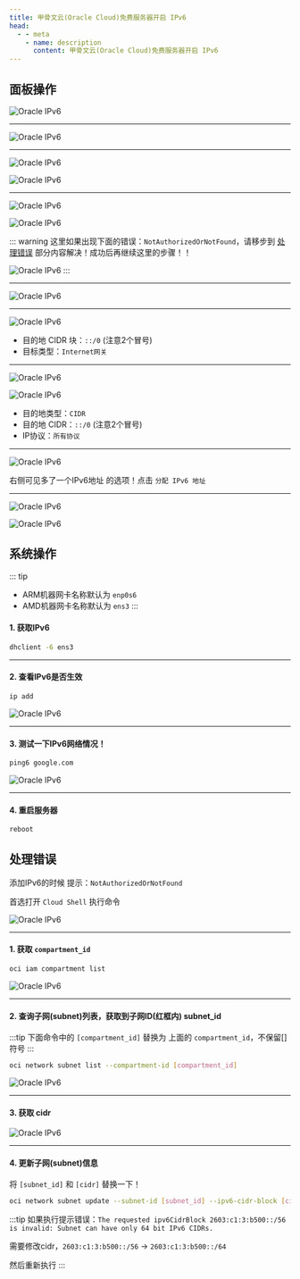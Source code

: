 ```yaml
---
title: 甲骨文云(Oracle Cloud)免费服务器开启 IPv6
head:
  - - meta
    - name: description
      content: 甲骨文云(Oracle Cloud)免费服务器开启 IPv6
---
```


## 面板操作

![Oracle IPv6](https://i.theojs.cn/docs/202406231818861.webp '前往 `网络`-> `虚拟云网络` -> 选择`查看网络详情`')

---

![Oracle IPv6](https://i.theojs.cn/docs/202406231819553.webp '在控制台面板上主要4个步骤')

---

![Oracle IPv6](https://i.theojs.cn/docs/202406231820587.webp '打开 `CIDR块` -> 点击 `添加 IPv6 CIDR块`')

![Oracle IPv6](https://i.theojs.cn/docs/202406231821399.webp '添加成功后如图')

---

![Oracle IPv6](https://i.theojs.cn/docs/202406231822211.webp '打开`子网`，`编辑`子网信息')

![Oracle IPv6](https://i.theojs.cn/docs/202406231823342.webp '勾选 `启用IPV6 CIDR块` 输入框随便输入一个值，例如：`ee` **点击保存**')

::: warning
这里如果出现下面的错误：`NotAuthorizedOrNotFound`，请移步到 [处理错误](#处理错误) 部分内容解决！成功后再继续这里的步骤！！

![Oracle IPv6](https://i.theojs.cn/docs/202406231824668.webp 'NotAuthorizedOrNotFound')
:::

---

![Oracle IPv6](https://i.theojs.cn/docs/202406231827273.webp 'IPv6 CIDR块添加成功')

---

![Oracle IPv6](https://i.theojs.cn/docs/202406231831909.webp '`路由表` -> `路由表详情` -> 添加`路由规则`')

- 目的地 CIDR 块：`::/0` (注意2个冒号)
- 目标类型：`Internet网关`

---

![Oracle IPv6](https://i.theojs.cn/docs/202406231831385.webp '`安全列表` -> `查看详情` -> 添加`出站规则` 和 `入站规则`')

![Oracle IPv6](https://i.theojs.cn/docs/202406231831626.webp '`安全列表` -> `查看详情` -> 添加`出站规则` 和 `入站规则`')

- 目的地类型：`CIDR`
- 目的地 CIDR：`::/0` (注意2个冒号)
- IP协议：`所有协议`

---

![Oracle IPv6](https://i.theojs.cn/docs/202406231832850.webp '查看`服务器实例详情` -> `附加的 VNIC` -> 点击`VNIC详情`')

右侧可见多了一个IPv6地址 的选项！点击 `分配 IPv6 地址`

---

![Oracle IPv6](https://i.theojs.cn/docs/202406231833826.webp '可以指定一个你想要的IPv6格式，不指定会随机分配一个。')

![Oracle IPv6](https://i.theojs.cn/docs/202406231833883.webp)

## 系统操作

::: tip

- ARM机器网卡名称默认为 `enp0s6`
- AMD机器网卡名称默认为 `ens3`
  :::

#### 1. 获取IPv6

```sh
dhclient -6 ens3
```

---

#### 2. 查看IPv6是否生效

```sh
ip add
```

![Oracle IPv6](https://i.theojs.cn/docs/202406231836653.webp '查看IPv6是否生效')

---

#### 3. 测试一下IPv6网络情况！

```sh
ping6 google.com
```

![Oracle IPv6](https://i.theojs.cn/docs/202406231837145.webp '测试一下IPv6网络情况！')

---

#### 4. 重启服务器

```sh
reboot
```

## 处理错误

添加IPv6的时候 提示：`NotAuthorizedOrNotFound`

首选打开 `Cloud Shell` 执行命令

![Oracle IPv6](https://i.theojs.cn/docs/202406231844976.webp '处理错误')

---

#### 1. 获取 `compartment_id`

```sh
oci iam compartment list
```

![Oracle IPv6](https://i.theojs.cn/docs/202406231844994.webp '获取 `compartment_id`')

---

#### 2. 查询子网(subnet)列表，获取到子网ID(红框内) subnet_id

:::tip
下面命令中的 `[compartment_id]` 替换为 上面的 `compartment_id`，不保留[]符号
:::

```sh
oci network subnet list --compartment-id [compartment_id]
```

![Oracle IPv6](https://i.theojs.cn/docs/202406231846849.webp '如果你的子网是多个的话，这里会获取多个id，自己创建时间辨别一下到底你操作的是哪个？不知道咋辨别，那就2个ID都试一试！')

---

#### 3. 获取 cidr

![Oracle IPv6](https://i.theojs.cn/docs/202406231846612.webp '获取CIDR块地址')

---

#### 4. 更新子网(subnet)信息

将 `[subnet_id]` 和 `[cidr]` 替换一下！

```sh
oci network subnet update --subnet-id [subnet_id] --ipv6-cidr-block [cidr]
```

:::tip
如果执行提示错误：`The requested ipv6CidrBlock 2603:c1:3:b500::/56 is invalid: Subnet can have only 64 bit IPv6 CIDRs.`

需要修改cidr，`2603:c1:3:b500::/56` -> `2603:c1:3:b500::/64`

然后重新执行
:::

